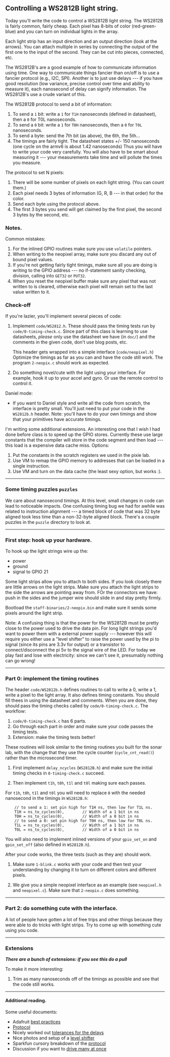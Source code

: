 ## Controlling a  WS2812B light string.

Today you'll write the code to control a WS2812B light string.
The WS2812B is fairly common, fairly cheap.  Each pixel has 8-bits of
color (red-green-blue) and you can turn on individual lights in the array.

Each light strip has an input direction and an output direction (look
at the arrows).  You can attach multiple in series by connecting the
output of the first one to the input of the second.  They can be cut
into pieces, connected, etc.

The WS2812B's are a good example of how to communicate information
using time.  One way to communicate things fancier than on/off is to use
a fancier protocol (e.g., I2C, SPI).  Another is to just use delays ---
if you have good resolution (low variance, precise control over time and
ability to measure it), each nanosecond of delay can signify information.
The WS2812B's use a crude variant of this.

The WS2812B protocol to send a bit of information:
  1. To send a `1` bit: write a `1` for `T1H` nanoseconds (defined in datasheet), 
     then a `0` for T0L nanoseconds.
  2. To send a `0` bit: write a `1` for `T0H` nanoseconds, then a `0` for `T0L` 
     nanoseconds.
  3. To send a byte: send the 7th bit (as above), the 6th, the 5th...
  4. The timings are fairly tight.  The datasheet states +/- 150
     nanoseconds (one cycle on the armv6 is about 1.42 nanoseconds)
     Thus you will have to write your code very carefully.  You will also
     have to be smart about measuring it --- your measurements take time
     and will pollute the times you measure.

The protocol to set N pixels:
  1. There will be some number of pixels on each light string.  (You can 
     count them.)
  2. Each pixel needs 3 bytes of information (G, R, B --- in that order) for the 
     color.
  3. Send each byte using the protocol above.
  4. The first 3 bytes you send will get claimed by the first pixel, the second 3
     bytes by the second, etc.

### Notes.

Common mistakes:
  1. For the inlined GPIO routines make sure you use `volatile` pointers.
  2. When writing to the neopixel array, make sure you discard any out of
     bound pixel values.
  3. If you're not getting fairly tight timings, make sure all you are doing
     is writing to the GPIO address --- no if-statement sanity checking,
     division, calling into `GET32` or `PUT32`.
  4. When you reset the neopixel buffer make sure any pixel that was not
     written to is cleared, otherwise each pixel will remain set to the last
     value written to it.

### Check-off

If you're lazier, you'll implement several pieces of code:

  1. Implement `code/WS2812.h`.  These should pass the timing
     tests run by `code/0-timing-check.c`.   Since part of this class
     is learning to use datasheets, *please* only use the datasheet we
     have (in `doc/`) and the comments in the given code, don't use blog
     posts, etc.
    
     This header gets wrapped into a simple interface (`code/neopixel.h`)
     Optimize the timings as far as you can and have the code still work.
     The program `2-neopix.c` should work as expected.

  2. Do something novel/cute with the light using your interface.
     For example, hook it up to your accel and gyro.  Or use the remote
     control to control it.

Daniel mode:
  - If you want to Daniel style and write all the code from scratch, the
    interface is pretty small.  You'll just need to put your code in the
    `WS2812b.h` header.   Note: you'll have to do your own timings and
    show that your primitives have accurate timings.

I'm writing some additional extensions. An interesting one that I wish
I had done before class is to speed up the GPIO stores.  Currently
these use large constants that the compiler will store in the code segment
and then load --- this load is a expensive data cache miss.  Options:
  1. Put the constants in the scratch registers we used in the pixie lab.
  2. Use VM to remap the GPIO memory to addresses that can be loaded in a single 
     instruction.
  3. Use VM and turn on the data cache (the least sexy option, but works :).

-------------------------------------------------------------------------
### Some timing puzzles `puzzles`

We care about nanosecond timings.  At this level, small changes in code
can lead to noticeable impacts.  One confusing timing bug we had for
awhile was related to instruction alignment --- a timed block of code
that was 32 byte aligned took less time than a non-32-byte aligned block.
There's a couple puzzles in the `puzzle` directory to look at.

-------------------------------------------------------------------------
###  First step: hook up your hardware.


To hook up the light strings wire up the:
  - power
  - ground
  - signal to GPIO 21

Some light strips allow you to attach to both sides.  If you look closely
there are little arrows on the light strips.  Make sure you attach the
light strips to the side the arrows are pointing away from.  FOr the
connectors we have: push in the sides and the jumper wire should slide in
and stay pretty firmly.

Bootload the `staff-binaries/2-neopix.bin` and make sure it sends some
pixels around the light strip.

Note: A confusing thing is that the power for the WS2812B must be pretty
close to the power used to drive the data pin.  For long light strings
you'd want to power them with a external power supply --- however this
will require you either use a "level shifter" to raise the power used by
the pi to signal (since its pins are 3.3v for output) or a transistor to
connect/disconnect the pi 5v to the signal wire of the LED.  For today
we play fast and lose with electricity: since we can't see it, presumably
nothing can go wrong!

-------------------------------------------------------------------------
### Part 0: implement the timing routines

The header `code/WS2812b.h` defines routines to call to write a 0, write a 1,
write a pixel to the light array.  It also defines timing constants.
You should fill thees in using the datasheet and comments.  When you
are done, they should pass the timing checks called by `code/0-timing-check.c`.
The workflow: 
  1.  `code/0-timing-check.c` has 6 parts.  
  2. Go through each part in order and make sure your code passes the
     timing tests.
  3. Extension: make the timing tests better!

These routines will look similar to the timing routines you built
for the sonar lab, with the change that they use the cycle counter
(`cycle_cnt_read()`) rather than the microsecond timer.  
   1. First implement `delay_ncycles` (`WS2812B.h`) and make sure the initial 
      timing checks in `0-timing-check.c` succeed.

   2. Then implement `t1h`, `t0h`, `t1l` and `t0l` making sure each passes.

For `t1h`, `t0h`, `t1l` and `t0l` you will need to replace `0` with the
needed nanosecond in the timings in `WS2812B.h`:

        // to send a 1: set pin high for T1H ns, then low for T1L ns.
        T1H = ns_to_cycles(0),        // Width of a 1 bit in ns
        T0H = ns_to_cycles(0),        // Width of a 0 bit in ns
        // to send a 0: set pin high for T0H ns, then low for T0L ns.
        T1L = ns_to_cycles(0),        // Width of a 1 bit in ns
        T0L = ns_to_cycles(0),        // Width of a 0 bit in ns

You will also need to implement inlined versions of your `gpio_set_on`
and `gpio_set_off` (also defined in `WS2812B.h`).


After your code works, the three tests (such as they are) should work.

  1. Make sure `1-blink.c` works with your code and then
     test your understanding by changing it to turn on different colors
     and different pixels.

  2. We give you a simple neopixel interface as an example (see 
     `neopixel.h` and `neopixel.c`).  Make sure that 
     `2-neopix.c` does something.

-------------------------------------------------------------------------
### Part 2: do something cute with the interface.

A lot of people have gotten a lot of free trips and other things because
they were able to do tricks with light strips.   Try to come up with
something cute using you code.


-------------------------------------------------------------------------
### Extensions

***There are a bunch of extensions: if you see this do a pull***


To make it more interesting:
  1. Trim as many nanoseconds off of the timings as possible and see that the 
     code still works.

-------------------------------------------------------------------------
#### Additional reading.

Some useful documents:
  * Adafruit [best practices](https://learn.adafruit.com/adafruit-neopixel-uberguide/best-practices)
  * [Protocol](https://developer.electricimp.com/resources/neopixels)
  * Nicely worked out [tolerances for the delays](https://wp.josh.com/2014/05/13/ws2812-neopixels-are-not-so-finicky-once-you-get-to-know-them/)
  * Nice photos and setup of a [level shifter](https://learn.adafruit.com/neopixel-levelshifter/shifting-levels)
  * Sparkfun cursory breakdown of the [protocol](https://learn.sparkfun.com/tutorials/ws2812-breakout-hookup-guide)
  * Discussion if you want to [drive many at once](https://learn.adafruit.com/adafruit-neopixel-uberguide/basic-connections)
